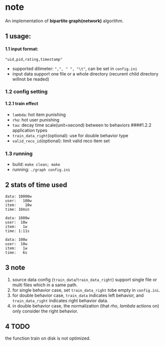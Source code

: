 # note
An implementation of **bipartite graph(network)** algorithm.

## 1 usage:
#### 1.1 input format:
 `"uid,pid,rating,timestamp"`
- supported dilimeter: `",", " ", "\t"`, can be set in `config.ini`
- input data support one file or a whole directory (recurent child directory willnot be readed)

### 1.2 config setting
#### 1.2.1 train effect
- `lambda`: hot item punishing
- `rho`: hot user punishing
- `tau`: decay time scale(unit=second) between to behaviors
####1.2.2 application types
- `train_data_right`(optional): use for double behavior type
- `valid_reco_id`(optional): limit valid reco item set

### 1.3 running
- build: `make clean; make`
- running: `./graph config.ini`

## 2 stats of time used
```
data: 10000w
user:   100w
item:    10w
time: 16min

data: 1000w
user:  10w
item:   1w
time: 1:11s

data: 100w
user:  10w
item:   1w
time:   6s
```

## 3 note
1. source data config (`train_data`/`train_data_right`) support single file or multi files which in a same path.
2. for single behavior case, set `train_data_right` tobe empty in `config.ini`.
3. for double behavior case, `train_data` indicates left behavior, and `train_data_right` indicates right behavior data.
3. in double behavior case, the normalization (that $rho$, $lambda$ actions on) only consider the right behavior.

## 4 TODO
the function train on disk is not optimized.


